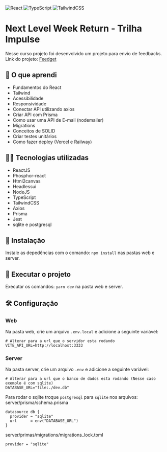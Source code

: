 ![React](https://img.shields.io/badge/react-%2320232a.svg?style=for-the-badge&logo=react&logoColor=%2361DAFB) ![TypeScript](https://img.shields.io/badge/typescript-%23007ACC.svg?style=for-the-badge&logo=typescript&logoColor=white) ![TailwindCSS](https://img.shields.io/badge/tailwindcss-%2338B2AC.svg?style=for-the-badge&logo=tailwind-css&logoColor=white) 
# Next Level Week Return - Trilha Impulse
Nesse curso projeto foi desenvolvido um projeto para envio de feedbacks. Link do projeto: [Feedget](https://nlw-return-impulse-kn5suhrs2-fernandasmarcilio.vercel.app/)

## 💪 O que aprendi
- Fundamentos do React
- Tailwind
- Acessibilidade
- Responsividade
- Conectar API utilizando axios
- Criar API com Prisma
- Como usar uma API de E-mail (nodemailer)
- Migrations
- Conceitos de SOLID
- Criar testes unitários
- Como fazer deploy (Vercel e Railway)

## 👩‍💻 Tecnologias utilizadas
- ReactJS
- Phosphor-react
- Html2canvas
- Headlessui
- NodeJS
- TypeScript
- TailwindCSS
- Axios
- Prisma
- Jest
- sqlite e postgresql

## 🔧 Instalação
Instale as depedências com o comando: ``npm install`` nas pastas web e server.

## 🔧 Executar o projeto
Executar os comandos: ``yarn dev`` na pasta web e server.

## 🛠 Configuração
### Web
Na pasta web, crie um arquivo ``.env.local`` e adicione a seguinte variável:
~~~
# Alterar para a url que o servidor esta rodando
VITE_API_URL=http://localhost:3333
~~~

### Server
Na pasta server, crie um arquivo ``.env`` e adicione a seguinte variável:
~~~
# Alterar para a url que o banco de dados esta rodando (Nesse caso exemplo é com sqlite)
DATABASE_URL="file:./dev.db"
~~~

Para rodar o sqlite troque ``postgresql`` para ``sqlite`` nos arquivos:
server/prisma/schema.prisma
~~~
datasource db {
  provider = "sqlite"
  url      = env("DATABASE_URL")
}
~~~
server/primas/migrations/migrations_lock.toml
~~~
provider = "sqlite"
~~~
